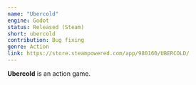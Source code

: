 ```yaml
---
name: "Ubercold"
engine: Godot
status: Released (Steam)
short: ubercold
contribution: Bug fixing
genre: Action
link: https://store.steampowered.com/app/980160/UBERCOLD/
---
```


**Ubercold** is an action game.